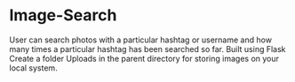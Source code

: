 # Image-Search
User can search photos with a particular hashtag or username and how many times a particular hashtag has been searched so far.
Built using Flask
Create a folder Uploads in the parent directory for storing images on your local system.
